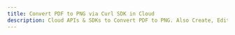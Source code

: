 ---title: Convert PDF to PNG via Curl SDK in Clouddescription: Cloud APIs & SDKs to Convert PDF to PNG. Also Create, Edit & Render Microsoft Word & OpenOffice documents in the Cloud.---